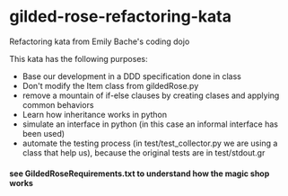 # gilded-rose-refactoring-kata
Refactoring kata from Emily Bache's coding dojo

This kata has the following purposes:
- Base our development in a DDD specification done in class
- Don't modify the Item class from gildedRose.py
- remove a mountain of if-else clauses by creating clases and applying common behaviors
- Learn how inheritance works in python
- simulate an interface in python (in this case an informal interface has been used)
- automate the testing process (in test/test_collector.py we are using a class that help us), because the original tests are in test/stdout.gr

#### see GildedRoseRequirements.txt to understand how the magic shop works

